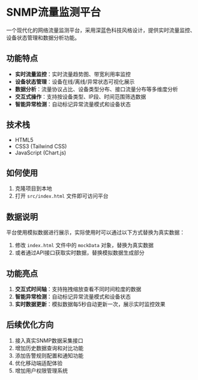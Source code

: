 # SNMP流量监测平台

一个现代化的网络流量监测平台，采用深蓝色科技风格设计，提供实时流量监控、设备状态管理和数据分析功能。

## 功能特点

- **实时流量监控**：实时流量趋势图、带宽利用率监控
- **设备状态管理**：设备在线/离线/异常状态可视化展示
- **数据分析**：流量协议占比、设备类型分布、接口流量分布等多维度分析
- **交互式操作**：支持按设备类型、IP段、时间范围筛选数据
- **智能异常检测**：自动标记异常流量模式和设备状态

## 技术栈

- HTML5
- CSS3 (Tailwind CSS)
- JavaScript (Chart.js)

## 如何使用

1. 克隆项目到本地
2. 打开 `src/index.html` 文件即可访问平台

## 数据说明

平台使用模拟数据进行展示，实际使用时可以通过以下方式替换为真实数据：

1. 修改 `index.html` 文件中的 `mockData` 对象，替换为真实数据
2. 或者通过API接口获取实时数据，替换模拟数据生成部分

## 功能亮点

1. **交互式时间轴**：支持拖拽缩放查看不同时间粒度的数据
2. **智能异常检测**：自动标记异常流量模式和设备状态
3. **实时数据更新**：模拟数据每5秒自动更新一次，展示实时监控效果

## 后续优化方向

1. 接入真实SNMP数据采集接口
2. 增加历史数据查询和对比功能
3. 添加告警规则配置和通知功能
4. 优化移动端适配体验
5. 增加用户权限管理系统
